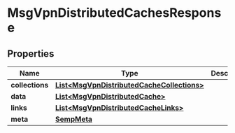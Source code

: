 
# MsgVpnDistributedCachesResponse

## Properties
Name | Type | Description | Notes
------------ | ------------- | ------------- | -------------
**collections** | [**List&lt;MsgVpnDistributedCacheCollections&gt;**](MsgVpnDistributedCacheCollections.md) |  |  [optional]
**data** | [**List&lt;MsgVpnDistributedCache&gt;**](MsgVpnDistributedCache.md) |  |  [optional]
**links** | [**List&lt;MsgVpnDistributedCacheLinks&gt;**](MsgVpnDistributedCacheLinks.md) |  |  [optional]
**meta** | [**SempMeta**](SempMeta.md) |  | 



